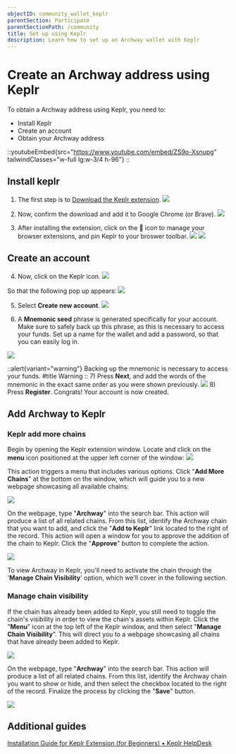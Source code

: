 ```yaml
---
objectID: community_wallet_keplr
parentSection: Participate
parentSectionPath: /community
title: Set up using Keplr
description: Learn how to set up an Archway wallet with Keplr
---
```


# Create an Archway address using Keplr

To obtain a Archway address using Keplr, you need to:
- Install Keplr
- Create an account 
- Obtain your Archway address

::youtubeEmbed{src="https://www.youtube.com/embed/ZS9o-Xsnupg" tailwindClasses="w-full lg:w-3/4 h-96"}
::


## Install keplr

1) The first step is to <a href="https://chrome.google.com/webstore/detail/keplr/dmkamcknogkgcdfhhbddcghachkejeap" target="_blank">Download the Keplr extension</a>.
![](/images/docs/keplr-04.png)


2) Now, confirm the download and add it to Google Chrome (or Brave).
![](/images/docs/keplr-03.png)

3) After installing the extension, click on the :jigsaw:	 icon to manage your browser extensions, and pin Keplr to your broswer toolbar. 
![](/images/docs/keplr-icon-arrow-resized1.png)
![](/images/docs/keplr-arrow-resized-2.png)


## Create an account
4) Now, click on the Keplr icon.
![](/images/docs/keplr-icon-arrow-2.png)


So that the following pop up appears:
![](/images/docs/keplr02.png)

5) Select **Create new account**. 
![](/images/docs/keplr-create-arrow.png)

6) A **Mnemonic seed** phrase is generated specifically for your account. Make sure to safely back up this phrase, as this is necessary to access your funds. Set up a name for the wallet and add a password, so that you can easily log in.


![](/images/docs/keplr03.png)

::alert{variant="warning"}
Backing up the mnemonic is necessary to access your funds.
#title
Warning
::
7) Press **Next**, and add the words of the mnemonic in the exact same order as you were shown previously.
![](/public/images/docs/)
8) Press **Register**. Congrats! Your account is now created.


## Add Archway to Keplr

### Keplr add more chains
Begin by opening the Keplr extension window. Locate and click on the **menu** icon positioned at the upper left corner of the window:
![](/images/docs/keplr/keplr-menu.png)

This action triggers a menu that includes various options. Click "**Add More Chains**" at the bottom on the window, which will guide you to a new webpage showcasing all available chains:

![](/images/docs/keplr/keplr-add-more-chains.png)

On the webpage, type "**Archway**" into the search bar. This action will produce a list of all related chains. From this list, identify the Archway chain that you want to add, and click the "**Add to Keplr**" link located to the right of the record. This action will open a window for you to approve the addition of the chain to Keplr. Click the "**Approve**" button to complete the action.

![](/images/docs/keplr/keplr-chains-listing.png)

To view Archway in Keplr, you'll need to activate the chain through the '**Manage Chain Visibility**' option, which we'll cover in the following section.

### Manage chain visibility

If the chain has already been added to Keplr, you still need to toggle the chain's visibility in order to view the chain's assets within Keplr. Click the "**Menu**" icon at the top left of the Keplr window, and then select "**Manage Chain Visibility**". This will direct you to a webpage showcasing all chains that have already been added to Keplr.

![](/images/docs/keplr/keplr-manage-chain-visibility.png)

On the webpage, type "**Archway**" into the search bar. This action will produce a list of all related chains. From this list, identify the Archway chain you want to show or hide, and then select the checkbox located to the right of the record. Finalize the process by clicking the "**Save**" button.

![](/images/docs/keplr/keplr-enable-chains.png)

## Additional guides

<a href="https://help.keplr.app/articles/installation-guide-for-keplr-extension-for-beginners">Installation Guide for Keplr Extension (for Beginners) • Keplr HelpDesk </a>
